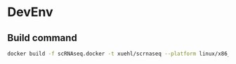 # DevEnv

## Build command
```bash
docker build -f scRNAseq.docker -t xuehl/scrnaseq --platform linux/x86_64 .
```
